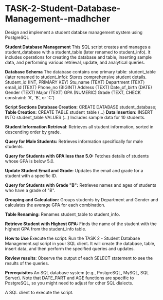 # TASK-2-Student-Database-Management--madhcher
Design and implement a student databse management system using PostgreSQL

**Student Database Management**
This SQL script creates and manages a student_database with a student_table (later renamed to student_info). It includes operations for creating the database and table, inserting sample data, and performing various retrieval, update, and analytical queries.

**Database Schema**
The database contains one primary table:
student_table (later renamed to student_info): Stores comprehensive student details.
Student_id (INT, PRIMARY KEY)
Stu_name (TEXT)
Department (TEXT)
email_id (TEXT)
Phone_no (BIGINT)
Address (TEXT)
Date_of_birth (DATE)
Gender (TEXT)
Major (TEXT)
GPA (NUMERIC)
Grade (TEXT, CHECK constraint: 'A', 'B', or 'C')

**Script Sections
Database Creation:**
CREATE DATABASE student_database;
**Table Creation:**
CREATE TABLE student_table (...)
**Data Insertion:**
INSERT INTO student_table VALUES (...)
Includes sample data for 10 students.

**Student Information Retrieval:**
Retrieves all student information, sorted in descending order by grade.

**Query for Male Students:**
Retrieves information specifically for male students.

**Query for Students with GPA less than 5.0:**
Fetches details of students whose GPA is below 5.0.

**Update Student Email and Grade:**
Updates the email and grade for a student with a specific ID.

**Query for Students with Grade "B":**
Retrieves names and ages of students who have a grade of "B".

**Grouping and Calculation:**
Groups students by Department and Gender and calculates the average GPA for each combination.

**Table Renaming:**
Renames student_table to student_info.

**Retrieve Student with Highest GPA:**
Finds the name of the student with the highest GPA from the student_info table.

**How to Use**
Execute the script: Run the TASK 2 - Student Database Management.sql script in your SQL client. It will create the database, table, insert data, and then perform the specified queries and updates.

**Review results**: Observe the output of each SELECT statement to see the results of the queries.

**Prerequisites**
An SQL database system (e.g., PostgreSQL, MySQL, SQL Server). Note that DATE_PART and AGE functions are specific to PostgreSQL, so you might need to adjust for other SQL dialects.

A SQL client to execute the script.
